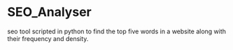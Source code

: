 # SEO_Analyser
seo tool scripted in python to find the top five words in a website along with their frequency and density.
